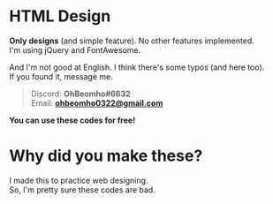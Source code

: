 # HTML Design

**Only designs** (and simple feature). No other features implemented.  
I'm using jQuery and FontAwesome.  
  
And I'm not good at English. I think there's some typos (and here too).  
If you found it, message me.  
> Discord: **OhBeomho#6632**  
> Email: **ohbeomho0322@gmail.com**  
  
**You can use these codes for free!**

# Why did you make these?

I made this to practice web designing.  
So, I'm pretty sure these codes are bad.
